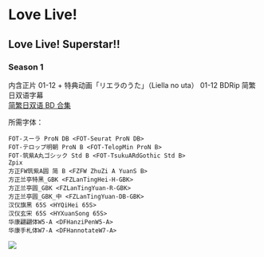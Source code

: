 # Love Live!

## Love Live! Superstar!!

### Season 1

内含正片 01-12 + 特典动画「リエラのうた」（Liella no uta） 01-12 BDRip 简繁日双语字幕  
[简繁日双语 BD 合集](https://github.com/Nekomoekissaten-SUB/Nekomoekissaten-MIR-Subs/releases/download/subtitle_pkg/lovelive-superstar_BD_JPCH.7z)

所需字体：
```
FOT-スーラ ProN DB <FOT-Seurat ProN DB>
FOT-テロップ明朝 ProN B <FOT-TelopMin ProN B>
FOT-筑紫A丸ゴシック Std B <FOT-TsukuARdGothic Std B>
Zpix
方正FW筑紫A圆 简 B <FZFW ZhuZi A YuanS B>
方正兰亭特黑_GBK <FZLanTingHei-H-GBK>
方正兰亭圆_GBK <FZLanTingYuan-R-GBK>
方正兰亭圆_GBK_中 <FZLanTingYuan-DB-GBK>
汉仪旗黑 65S <HYQiHei 65S>
汉仪玄宋 65S <HYXuanSong 65S>
华康翩翩体W5-A <DFHanziPenW5-A>
华康手札体W7-A <DFHannotateW7-A>
```

![](https://nekomoe.pages.dev/images/2021-07/llsuperstar.jpg)